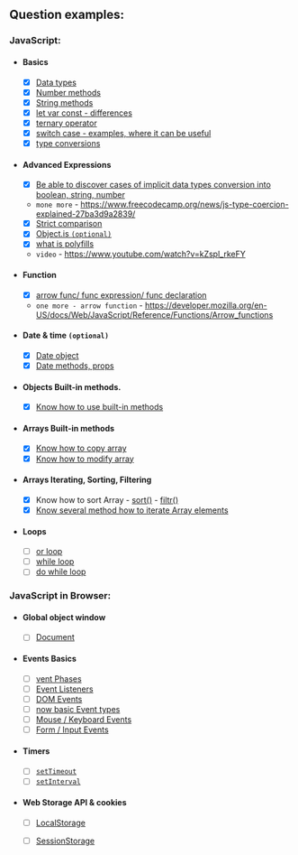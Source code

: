 ## Question examples:

### JavaScript:

- #### Basics

  - [x] [Data types](https://developer.mozilla.org/en-US/docs/Web/JavaScript/Data_structures)
  - [x] [Number methods](https://developer.mozilla.org/en-US/docs/Web/JavaScript/Reference/Global_Objects/Number/isInteger)
  - [x] [String methods](https://developer.mozilla.org/en-US/docs/Web/JavaScript/Reference/Global_Objects/String)
  - [x] [let var const - differences](https://www.geeksforgeeks.org/difference-between-var-let-and-const-keywords-in-javascript/)
  - [x] [ternary operator](https://developer.mozilla.org/en-US/docs/Web/JavaScript/Reference/Operators/Conditional_Operator)
  - [x] [switch case - examples, where it can be useful](https://developer.mozilla.org/en-US/docs/Web/JavaScript/Reference/Statements/switch)
  - [x] [type conversions](https://javascript.info/type-conversions)

- #### Advanced Expressions

  - [x] [Be able to discover cases of implicit data types conversion into boolean, string, number](https://betterprogramming.pub/implicit-and-explicit-coercion-in-javascript-b23d0cb1a750)  
   - `mone more` - https://www.freecodecamp.org/news/js-type-coercion-explained-27ba3d9a2839/
  - [x] [Strict comparison](https://developer.mozilla.org/en-US/docs/Web/JavaScript/Reference/Operators/Strict_equality)
  - [x] [Object.is `(optional)`](https://developer.mozilla.org/en-US/docs/Web/JavaScript/Reference/Global_Objects/Object/is)
  - [x] [what is polyfills](https://developer.mozilla.org/en-US/docs/Glossary/Polyfill)
   - `video` - https://www.youtube.com/watch?v=kZspl_rkeFY

- #### Function

  - [x] [arrow func/ func expression/ func declaration](https://developer.mozilla.org/en-US/docs/Web/JavaScript/Guide/Functions)
   - `one more - arrow function` - https://developer.mozilla.org/en-US/docs/Web/JavaScript/Reference/Functions/Arrow_functions
- #### Date & time `(optional)`

  - [x] [Date object](https://javascript.info/date)
  - [x] [Date methods, props](https://javascript.info/date)

- #### Objects Built-in methods.

  - [x] [Know how to use built-in methods](https://dev.to/elpepebenitez/built-in-methods-in-javascript-4bll)

- #### Arrays Built-in methods

  - [x] [Know how to copy array](https://www.samanthaming.com/tidbits/35-es6-way-to-clone-an-array/)
  - [x] [Know how to modify array](https://www.w3schools.com/js/js_array_methods.asp)

- #### Arrays Iterating, Sorting, Filtering

  - [x] Know how to sort Array - [sort()](https://www.w3schools.com/jsref/jsref_sort.asp)
                               - [filtr()](https://www.w3schools.com/jsref/jsref_filter.asp)
  - [x] [Know several method how to iterate Array elements](https://www.geeksforgeeks.org/ways-iterating-array-javascript/)

- #### Loops

  - [ ] [or loop]()
  - [ ] [while loop]()
  - [ ] [do while loop]()

### JavaScript in Browser:

- #### Global object window

  - [ ] [Document]()

- #### Events Basics

  - [ ] [vent Phases]()
  - [ ] [Event Listeners]()
  - [ ] [DOM Events]()
  - [ ] [now basic Event types]()
  - [ ] [Mouse / Keyboard Events]()
  - [ ] [Form / Input Events]()

- #### Timers

  - [ ] [`setTimeout`]()
  - [ ] [`setInterval`]()

- #### Web Storage API & cookies

  - [ ] [LocalStorage]()
  - [ ] [SessionStorage]()

